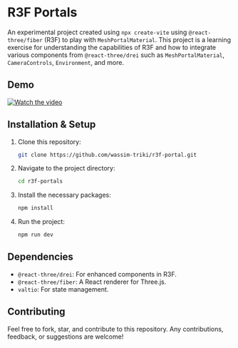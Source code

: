 # R3F Portals

An experimental project created using `npx create-vite` using `@react-three/fiber` (R3F) to play with `MeshPortalMaterial`. This project is a learning exercise for understanding the capabilities of R3F and how to integrate various components from `@react-three/drei` such as `MeshPortalMaterial`, `CameraControls`, `Environment`, and more.


## Demo
[![Watch the video](https://media.giphy.com/media/v1.Y2lkPTc5MGI3NjExbG43N3U1bHhobWo1NDNkcHV5bzBjZHA1OGdsbGZzcWlzY3RnazZlbSZlcD12MV9pbnRlcm5hbF9naWZfYnlfaWQmY3Q9Zw/7pnxUlT4tC2JjhcfJb/giphy-downsized.gif)](https://youtu.be/ohke15atV_o)


## Installation & Setup
1. Clone this repository:
    ```bash
    git clone https://github.com/wassim-triki/r3f-portal.git
    ```

2. Navigate to the project directory:
    ```bash
    cd r3f-portals
    ```

3. Install the necessary packages:
    ```bash
    npm install
    ```

4. Run the project:
    ```bash
    npm run dev
    ```

## Dependencies
- `@react-three/drei`: For enhanced components in R3F.
- `@react-three/fiber`: A React renderer for Three.js.
- `valtio`: For state management.

## Contributing
Feel free to fork, star, and contribute to this repository. Any contributions, feedback, or suggestions are welcome!

